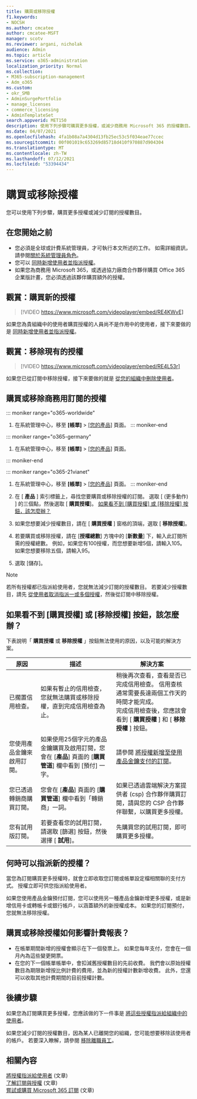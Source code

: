 ```yaml
---
title: 購買或移除授權
f1.keywords:
- NOCSH
ms.author: cmcatee
author: cmcatee-MSFT
manager: scotv
ms.reviewer: argani, nicholak
audience: Admin
ms.topic: article
ms.service: o365-administration
localization_priority: Normal
ms.collection:
- M365-subscription-management
- Adm_o365
ms.custom:
- okr_SMB
- AdminSurgePortfolio
- manage_licenses
- commerce_licensing
- AdminTemplateSet
search.appverid: MET150
description: 使用下列步驟可購買更多授權，或減少商務用 Microsoft 365 的授權數目。
ms.date: 04/07/2021
ms.openlocfilehash: 4fa1b08a7a4304d13fb25ec53c5f034eae77ccec
ms.sourcegitcommit: 00f001019c653269d85718d410f970887d904304
ms.translationtype: MT
ms.contentlocale: zh-TW
ms.lasthandoff: 07/12/2021
ms.locfileid: "53394434"
---
```

# <a name="buy-or-remove-licenses"></a>購買或移除授權

您可以使用下列步驟，購買更多授權或減少訂閱的授權數目。

## <a name="before-you-begin"></a>在您開始之前

- 您必須是全球或計費系統管理員，才可執行本文所述的工作。 如需詳細資訊，請參閱[關於系統管理員角色](../../admin/add-users/about-admin-roles.md)。
- 您可以 [同時新增使用者並指派授權](../../admin/add-users/add-users.md)。
- 如果您為商務用 Microsoft 365，或透過協力廠商合作夥伴購買 Office 365 企業版計畫，您必須透過該夥伴購買額外的授權。

## <a name="watch-buy-new-licenses"></a>觀賞：購買新的授權

> [!VIDEO https://www.microsoft.com/videoplayer/embed/RE4KWvE]

如果您為貴組織中的使用者購買授權的人員尚不是作用中的使用者，接下來要做的是 [同時新增使用者並指派授權](../../admin/add-users/add-users.md)。

## <a name="watch-remove-existing-licenses"></a>觀賞：移除現有的授權

> [!VIDEO https://www.microsoft.com/videoplayer/embed/RE4L53r]

如果您已從訂閱中移除授權，接下來要做的就是 [從您的組織中刪除使用者](../../admin/add-users/delete-a-user.md)。

## <a name="buy-or-remove-licenses-for-your-business-subscription"></a>購買或移除商務用訂閱的授權

::: moniker range="o365-worldwide"

1. 在系統管理中心，移至 **[帳單]** \> <a href="https://go.microsoft.com/fwlink/p/?linkid=842054" target="_blank">[您的產品]</a> 頁面。
::: moniker-end

::: moniker range="o365-germany"

1. 在系統管理中心，移至 **[帳單]** \> <a href="https://go.microsoft.com/fwlink/p/?linkid=847745" target="_blank">[您的產品]</a> 頁面。

::: moniker-end

::: moniker range="o365-21vianet"

1. 在系統管理中心，移至 **[帳單]** \> <a href="https://go.microsoft.com/fwlink/p/?linkid=850626" target="_blank">[您的產品]</a> 頁面。
::: moniker-end

2. 在 [ **產品** ] 索引標籤上，尋找您要購買或移除授權的訂閱。 選取 [ (更多動作) ] 的三個點，然後選取 [ **購買授權**]。 [如果看不到 [購買授權] 或 [移除授權] 按鈕，該怎麼辦？](#what-if-i-dont-see-the-buy-licenses-or-remove-licenses-buttons)
3. 如果您想要減少授權數目，請在 [ **購買授權** ] 窗格的頂端，選取 [ **移除授權**]。
4. 若要購買或移除授權，請在 [**授權總數**] 方塊中的 [**新數量**] 下，輸入此訂閱所需的授權總數。 例如，如果您有100授權，而您想要新增5個，請輸入105。 如果您想要移除五個，請輸入95。
5. 選取 [儲存]。

> [!NOTE]
> 若所有授權都已指派給使用者，您就無法減少訂閱的授權數目。 若要減少授權數目，請先 [從使用者取消指派一或多個授權](../../admin/manage/remove-licenses-from-users.md)，然後從訂閱中移除授權。

## <a name="what-if-i-dont-see-the-buy-licenses-or-remove-licenses-buttons"></a>如果看不到 [購買授權] 或 [移除授權] 按鈕，該怎麼辦？

下表說明「 **購買授權** 或 **移除授權** 」按鈕無法使用的原因，以及可能的解決方案。

|原因  |描述  |解決方案  |
|---------|---------|---------|
|已擱置信用檢查。 |如果有暫止的信用檢查，您就無法購買或移除授權，直到完成信用檢查為止。  | 稍後再次查看，查看是否已完成信用檢查。 信用查核通常需要長達兩個工作天的時間才能完成。<br/>完成信用檢查後，您應該會看到 [ **購買授權** ] 和 [ **移除授權** ] 按鈕。 |
|您使用產品金鑰來啟用訂閱。| 如果使用25個字元的產品金鑰購買及啟用訂閱，您會在 [**產品**] 頁面的 [**購買管道**] 欄中看到 [預付] 一字。  |請參閱 [將授權新增至使用產品金鑰支付的訂閱](add-licenses-using-product-key.md)。 |
|您已透過轉銷商購買訂閱。| 您會在 [**產品**] 頁面的 [**購買管道**] 欄中看到「轉銷商」一詞。 | 如果已透過雲端解決方案提供者 (csp) 合作夥伴購買訂閱，請與您的 CSP 合作夥伴聯繫，以購買更多授權。        |
|您有試用版訂閱。 | 若要查看您的試用訂閱，請選取 [篩選] 按鈕，然後選擇 [ **試用**]。 | 先購買您的試用訂閱，即可購買更多授權。|

## <a name="when-will-the-new-licenses-be-available-to-assign"></a>何時可以指派新的授權？

當您為訂閱購買更多授權時，就會立即收取您訂閱或帳單設定檔相關聯的支付方式。 授權立即可供您指派給使用者。

如果您使用產品金鑰預付訂閱，您可以使用另一種產品金鑰新增更多授權，或是新增信用卡或轉帳卡或銀行帳戶，以涵蓋額外的新授權成本。 如果您的訂閱預付，您就無法移除授權。

## <a name="how-does-buying-or-removing-licenses-affect-my-billing-statements"></a>購買或移除授權如何影響計費報表？

- 在帳單期間新增的授權會顯示在下一個發票上。 如果您每年支付，您會在一個月內為這些變更開票。
- 在您的下一個帳單帳單中，會扣減舊授權數目的先前收費。 我們會以原始授權數目為期限新增按比例計費的費用，並為新的授權計數新增收費。 此外，您還可以收取其他計費期間的目前授權計數。

## <a name="next-steps"></a>後續步驟

如果您為訂閱購買更多授權，您應該做的下一件事是 [將這些授權指派給組織中的使用者](../../admin/manage/assign-licenses-to-users.md)。

如果您減少訂閱的授權數目，因為某人已離開您的組織，您可能想要移除該使用者的帳戶。 若要深入瞭解，請參閱 [移除離職員工](../../admin/add-users/remove-former-employee.md)。

## <a name="related-content"></a>相關內容

[將授權指派給使用者](../../admin/manage/assign-licenses-to-users.md) (文章)\
[了解訂閱與授權](subscriptions-and-licenses.md) (文章)\
[嘗試或購買 Microsoft 365 訂閱](../try-or-buy-microsoft-365.md) (文章) 
